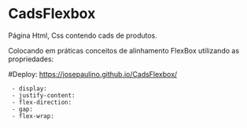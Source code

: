 # CadsFlexbox
 Página Html, Css contendo cads de produtos. 

   Colocando em práticas conceitos de alinhamento FlexBox utilizando as propriedades:

   #Deploy:  https://josepaulino.github.io/CadsFlexbox/
   
     - display:
     - justify-content:
     - flex-direction:
     - gap:
     - flex-wrap:

